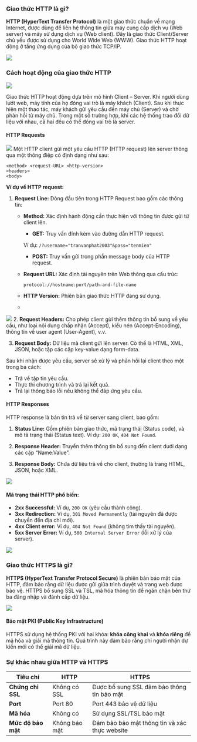 ### Giao thức HTTP là gì?

**HTTP (HyperText Transfer Protocol)** là một giao thức chuẩn về mạng Internet, được dùng để liên hệ thông tin giữa máy cung cấp dịch vụ (Web server) và máy sử dụng dịch vụ (Web client). Đây là giao thức Client/Server chủ yếu được sử dụng cho World Wide Web (WWW). Giao thức HTTP hoạt động ở tầng ứng dụng của bộ giao thức TCP/IP.

![](https://img001.prntscr.com/file/img001/IUjATZoYS96SeiPI6atRgA.png)

### Cách hoạt động của giao thức HTTP

![](https://img001.prntscr.com/file/img001/O7qqOcf3TmSe4OlAlloO2w.png)

Giao thức HTTP hoạt động dựa trên mô hình Client – Server. Khi người dùng lướt web, máy tính của họ đóng vai trò là máy khách (Client). Sau khi thực hiện một thao tác, máy khách gửi yêu cầu đến máy chủ (Server) và chờ phản hồi từ máy chủ. Trong một số trường hợp, khi các hệ thống trao đổi dữ liệu với nhau, cả hai đều có thể đóng vai trò là server.

#### HTTP Requests


![](https://img001.prntscr.com/file/img001/BfJ-DQvNTvO4yBKNpFD9IA.png)
Một HTTP client gửi một yêu cầu HTTP (HTTP request) lên server thông qua một thông điệp có định dạng như sau:

```
<method> <request-URL> <http-version>
<headers>
<body>
```

**Ví dụ về HTTP request:**

1. **Request Line:** Dòng đầu tiên trong HTTP Request bao gồm các thông tin:

   - **Method:** Xác định hành động cần thực hiện với thông tin được gửi từ client lên.

     - **GET:** Truy vấn đính kèm vào đường dẫn HTTP request. 
     
     Ví dụ: `/?username="tranvanphat2003"&pass="tenmien"`
     - **POST:** Truy vấn gửi trong phần message body của HTTP request.

   - **Request URL:** Xác định tài nguyên trên Web thông qua cấu trúc:

     ```
     protocol://hostname:port/path-and-file-name
     ```

   - **HTTP Version:** Phiên bản giao thức HTTP đang sử dụng.
   - 
  ![](https://img001.prntscr.com/file/img001/1XTr7Tl4RAOADlRQDqlHpQ.png)
2. **Request Headers:** Cho phép client gửi thêm thông tin bổ sung về yêu cầu, như loại nội dung chấp nhận (Accept), kiểu nén (Accept-Encoding), thông tin về user agent (User-Agent), v.v.

3. **Request Body:** Dữ liệu mà client gửi lên server. Có thể là HTML, XML, JSON, hoặc tập các cặp key-value dạng form-data.

Sau khi nhận được yêu cầu, server sẽ xử lý và phản hồi lại client theo một trong ba cách:
- Trả về tập tin yêu cầu.
- Thực thi chương trình và trả lại kết quả.
- Trả lại thông báo lỗi nếu không thể đáp ứng yêu cầu.

#### HTTP Responses

HTTP response là bản tin trả về từ server sang client, bao gồm:

1. **Status Line:** Gồm phiên bản giao thức, mã trạng thái (Status code), và mô tả trạng thái (Status text). Ví dụ: `200 OK`, `404 Not Found`.

2. **Response Header:** Truyền thêm thông tin bổ sung đến client dưới dạng các cặp “Name:Value”.

3. **Response Body:** Chứa dữ liệu trả về cho client, thường là trang HTML, JSON, hoặc XML.


![](https://img001.prntscr.com/file/img001/dYj8OE-jRcGErZZQs9eJvQ.png)

#### Mã trạng thái HTTP phổ biến:

- **2xx Successful:** Ví dụ, `200 OK` (yêu cầu thành công).
- **3xx Redirection:** Ví dụ, `301 Moved Permanently` (tài nguyên đã được chuyển đến địa chỉ mới).
- **4xx Client error:** Ví dụ, `404 Not Found` (không tìm thấy tài nguyên).
- **5xx Server Error:** Ví dụ, `500 Internal Server Error` (lỗi xử lý của server).

![](https://img001.prntscr.com/file/img001/n6FGnEAaRJOgBjqVAlnFxw.png)
### Giao thức HTTPS là gì?

**HTTPS (HyperText Transfer Protocol Secure)** là phiên bản bảo mật của HTTP, đảm bảo rằng dữ liệu được gửi giữa trình duyệt và trang web được bảo vệ. HTTPS bổ sung SSL và TSL, mã hóa thông tin để ngăn chặn bên thứ ba đăng nhập và đánh cắp dữ liệu.


![](https://img001.prntscr.com/file/img001/6WsnYPHiREmwNPwaw0oBsQ.png)
#### Bảo mật PKI (Public Key Infrastructure)

HTTPS sử dụng hệ thống PKI với hai khóa: **khóa công khai** và **khóa riêng** để mã hóa và giải mã thông tin. Quá trình này đảm bảo rằng chỉ người nhận dự kiến mới có thể giải mã dữ liệu.

### Sự khác nhau giữa HTTP và HTTPS

| **Tiêu chí**         | **HTTP**                      | **HTTPS**                                          |
|----------------------|-------------------------------|----------------------------------------------------|
| **Chứng chỉ SSL**    | Không có SSL                  | Được bổ sung SSL đảm bảo thông tin bảo mật         |
| **Port**             | Port 80                       | Port 443 bảo vệ dữ liệu                             |
| **Mã hóa**           | Không có                      | Sử dụng SSL/TSL bảo mật                             |
| **Mức độ bảo mật**   | Không bảo mật                 | Đảm bảo bảo mật thông tin và xác thực website       |

